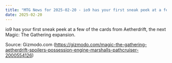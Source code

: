 ```yaml
---
title: "MTG News for 2025-02-20 - io9 has your first sneak peek at a few of the card..."
date: 2025-02-20
---
```


io9 has your first sneak peek at a few of the cards from Aetherdrift, the next Magic: The Gathering expansion.

Source: Gizmodo.com (https://gizmodo.com/magic-the-gathering-aetherdrift-spoilers-possession-engine-marshalls-pathcruiser-2000554126)
